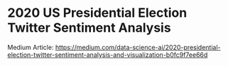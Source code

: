 # 2020 US Presidential Election Twitter Sentiment Analysis

Medium Article: https://medium.com/data-science-ai/2020-presidential-election-twitter-sentiment-analysis-and-visualization-b0fc9f7ee66d 

